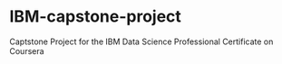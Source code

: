 # IBM-capstone-project
Captstone Project for the IBM Data Science Professional Certificate on Coursera

